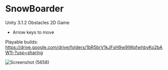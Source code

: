 # SnowBoarder
Unity 3.1.2 Obstacles 2D Game
- Arrow keys to move

Playable builds: https://drive.google.com/drive/folders/1bR5brV1kJFsH9w9lWqfwhbyKo2bAW1l-?usp=sharing

![Screenshot (5658)](https://github.com/LuisPlasencia/SnowBoarder/assets/60783486/860f4b53-6b3c-4e0c-bb40-586e0a3b1873)
